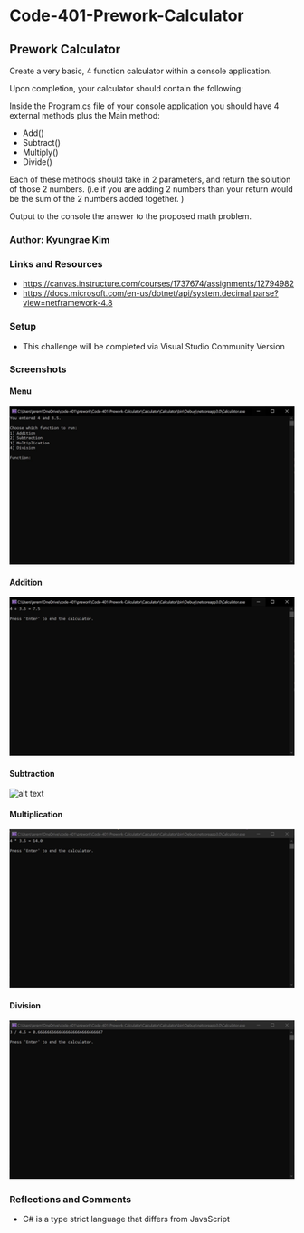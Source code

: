 # Code-401-Prework-Calculator

## Prework Calculator
Create a very basic, 4 function calculator within a console application.

Upon completion, your calculator should contain the following:

Inside the Program.cs file of your console application you should have 4 external methods plus the Main method:
* Add()
* Subtract()
* Multiply()
* Divide()  

Each of these methods should take in 2 parameters, and return the solution of those 2 numbers. (i.e if you are adding 2 numbers than your return would be the sum of the 2 numbers added together. )

Output to the console the answer to the proposed math problem.

### Author: Kyungrae Kim

### Links and Resources
* https://canvas.instructure.com/courses/1737674/assignments/12794982
* https://docs.microsoft.com/en-us/dotnet/api/system.decimal.parse?view=netframework-4.8

### Setup
* This challenge will be completed via Visual Studio Community Version

### Screenshots
#### Menu
![alt text](https://github.com/jeremymaya/Code-401-Prework-Calculator/blob/master/Screenshots/Menu.JPG "Menu")

#### Addition
![alt text](https://github.com/jeremymaya/Code-401-Prework-Calculator/blob/master/Screenshots/Add.JPG "Add")

#### Subtraction
![alt text](https://github.com/jeremymaya/Code-401-Prework-Calculator/blob/master/Screenshots/Subtract.JPG "Subtraction")

#### Multiplication
![alt text](https://github.com/jeremymaya/Code-401-Prework-Calculator/blob/master/Screenshots/Multiply.JPG "Multiplication")

#### Division
![alt text](https://github.com/jeremymaya/Code-401-Prework-Calculator/blob/master/Screenshots/Divide.JPG "Division")

### Reflections and Comments
* C# is a type strict language that differs from JavaScript
